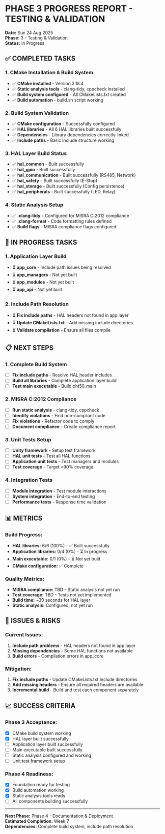 # PHASE 3 PROGRESS REPORT - TESTING & VALIDATION

**Date:** Sun 24 Aug 2025  
**Phase:** 3 - Testing & Validation  
**Status:** In Progress

## ✅ **COMPLETED TASKS**

### **1. CMake Installation & Build System**
- ✅ **CMake installed** - Version 3.18.4
- ✅ **Static analysis tools** - clang-tidy, cppcheck installed
- ✅ **Build system configured** - All CMakeLists.txt created
- ✅ **Build automation** - build.sh script working

### **2. Build System Validation**
- ✅ **CMake configuration** - Successfully configured
- ✅ **HAL libraries** - All 6 HAL libraries built successfully
- ✅ **Dependencies** - Library dependencies correctly linked
- ✅ **Include paths** - Basic include structure working

### **3. HAL Layer Build Status**
- ✅ **hal_common** - Built successfully
- ✅ **hal_gpio** - Built successfully  
- ✅ **hal_communication** - Built successfully (RS485, Network)
- ✅ **hal_safety** - Built successfully (E-Stop)
- ✅ **hal_storage** - Built successfully (Config persistence)
- ✅ **hal_peripherals** - Built successfully (LED, Relay)

### **4. Static Analysis Setup**
- ✅ **.clang-tidy** - Configured for MISRA C:2012 compliance
- ✅ **.clang-format** - Code formatting rules defined
- ✅ **Build flags** - MISRA compliance flags configured

## 🔄 **IN PROGRESS TASKS**

### **1. Application Layer Build**
- ⏳ **app_core** - Include path issues being resolved
- ⏳ **app_managers** - Not yet built
- ⏳ **app_modules** - Not yet built
- ⏳ **app_api** - Not yet built

### **2. Include Path Resolution**
- ⏳ **Fix include paths** - HAL headers not found in app layer
- ⏳ **Update CMakeLists.txt** - Add missing include directories
- ⏳ **Validate compilation** - Ensure all files compile

## 📋 **NEXT STEPS**

### **1. Complete Build System**
- [ ] **Fix include paths** - Resolve HAL header includes
- [ ] **Build all libraries** - Complete application layer build
- [ ] **Test main executable** - Build oht50_main

### **2. MISRA C:2012 Compliance**
- [ ] **Run static analysis** - clang-tidy, cppcheck
- [ ] **Identify violations** - Find non-compliant code
- [ ] **Fix violations** - Refactor code to comply
- [ ] **Document compliance** - Create compliance report

### **3. Unit Tests Setup**
- [ ] **Unity framework** - Setup test framework
- [ ] **HAL unit tests** - Test all HAL functions
- [ ] **Application unit tests** - Test managers and modules
- [ ] **Test coverage** - Target >90% coverage

### **4. Integration Tests**
- [ ] **Module integration** - Test module interactions
- [ ] **System integration** - End-to-end testing
- [ ] **Performance tests** - Response time validation

## 📊 **METRICS**

### **Build Progress:**
- **HAL libraries:** 6/6 (100%) - ✅ Built successfully
- **Application libraries:** 0/4 (0%) - ⏳ In progress
- **Main executable:** 0/1 (0%) - ⏳ Not yet built
- **CMake configuration:** ✅ Complete

### **Quality Metrics:**
- **MISRA compliance:** TBD - Static analysis not yet run
- **Test coverage:** TBD - Tests not yet implemented
- **Build time:** ~30 seconds for HAL layer
- **Static analysis:** Configured, not yet run

## 🚨 **ISSUES & RISKS**

### **Current Issues:**
1. **Include path problems** - HAL headers not found in app layer
2. **Missing dependencies** - Some HAL functions not available
3. **Build errors** - Compilation errors in app_core

### **Mitigation:**
1. **Fix include paths** - Update CMakeLists.txt include directories
2. **Add missing headers** - Ensure all required headers are available
3. **Incremental build** - Build and test each component separately

## 📈 **SUCCESS CRITERIA**

### **Phase 3 Acceptance:**
- [x] CMake build system working
- [x] HAL layer built successfully
- [ ] Application layer built successfully
- [ ] Main executable built successfully
- [ ] Static analysis configured and working
- [ ] Unit test framework setup

### **Phase 4 Readiness:**
- [x] Foundation ready for testing
- [x] Build automation working
- [x] Static analysis tools ready
- [ ] All components building successfully

---

**Next Phase:** Phase 4 - Documentation & Deployment  
**Estimated Completion:** Week 7  
**Dependencies:** Complete build system, include path resolution
